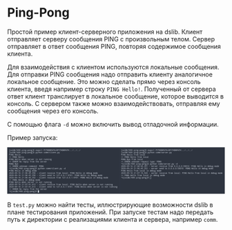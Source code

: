# Ping-Pong

Простой пример клиент-серверного приложения на dslib. Клиент отправляет серверу сообщения PING с произвольным телом. Сервер отправляет в ответ сообщения PING, повторяя содержимое сообщения клиента.

Для взаимодействия с клиентом используются локальные сообщения. Для отправки PING сообщения надо отправить клиенту аналогичное локальное сообщение. Это можно сделать прямо через консоль клиента, введя например строку `PING Hello!`. Полученный от сервера ответ клиент транслирует в локальное сообщение, которое выводится в консоль. С сервером также можно взаимодействовать, отправляя ему сообщения через его консоль.

С помощью флага `-d` можно включить вывод отладочной информации.

Пример запуска:

![](session-example.png)

В `test.py` можно найти тесты, иллюстрирующие возможности dslib в плане тестирования приложений. При запуске тестам надо передать путь к директории с реализациями клиента и сервера, например `comm`.
